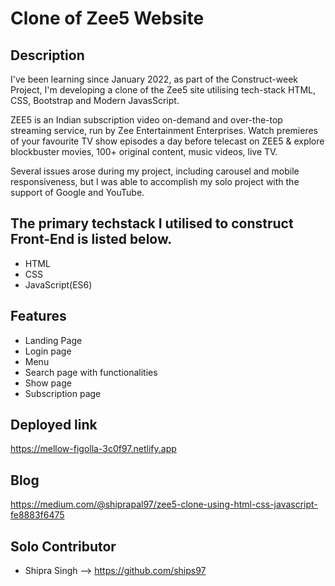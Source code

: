 # Clone of Zee5 Website

## Description

I've been learning since January 2022, as part of the Construct-week Project, I'm developing a clone of the Zee5 site utilising tech-stack HTML, CSS, Bootstrap and Modern JavasScript.

ZEE5 is an Indian subscription video on-demand and over-the-top streaming service, run by Zee Entertainment Enterprises. Watch premieres of your favourite TV show episodes a day before telecast on ZEE5 & explore blockbuster movies, 100+ original content, music videos, live TV.

Several issues arose during my project, including carousel and mobile responsiveness, but I was able to accomplish my solo project with the support of Google and YouTube.

## The primary techstack I utilised to construct Front-End is listed below.

- HTML
- CSS
- JavaScript(ES6)

## Features

- Landing Page
- Login page
- Menu
- Search page with functionalities
- Show page
- Subscription page

## Deployed link

https://mellow-figolla-3c0f97.netlify.app

## Blog

https://medium.com/@shiprapal97/zee5-clone-using-html-css-javascript-fe8883f6475

## Solo Contributor

- Shipra Singh --> https://github.com/ships97

